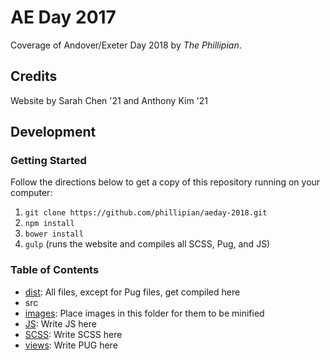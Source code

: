 # AE Day 2017
Coverage of Andover/Exeter Day 2018 by *The Phillipian*.

## Credits
Website by Sarah Chen '21 and Anthony Kim '21

## Development

### Getting Started
Follow the directions below to get a copy of this repository running on your computer:

1.  `git clone https://github.com/phillipian/aeday-2018.git`
2.  `npm install`
3.  `bower install`
4.  `gulp` (runs the website and compiles all SCSS, Pug, and JS)

### Table of Contents
*   [dist](./dist): All files, except for Pug files, get compiled here
*   src
  * [images](./src/images): Place images in this folder for them to be minified
  * [JS](./src/JS): Write JS here
  * [SCSS](./src/SCSS): Write SCSS here
  * [views](./src/views): Write PUG here
